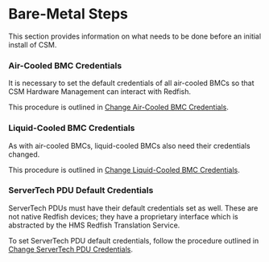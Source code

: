 # Bare-Metal Steps

This section provides information on what needs to be done before
an initial install of CSM.

### Air-Cooled BMC Credentials

It is necessary to set the default credentials of all air-cooled BMCs so that
CSM Hardware Management can interact with Redfish.

This procedure is outlined in [Change Air-Cooled BMC Credentials](Change_River_BMC_Credentials.md).

### Liquid-Cooled BMC Credentials

As with air-cooled BMCs, liquid-cooled BMCs also need their credentials changed.

This procedure is outlined in [Change Liquid-Cooled BMC Credentials](../security_and_authentication/Provisioning_a_Liquid-Cooled_EX_Cabinet_CEC_with_Default_Credentials.md).

### ServerTech PDU Default Credentials

ServerTech PDUs must have their default credentials set as well. These are
not native Redfish devices; they have a proprietary interface which is
abstracted by the HMS Redfish Translation Service.

To set ServerTech PDU default credentials, follow the procedure outlined in
[Change ServerTech PDU Credentials](Change_ServerTech_PDU_Credentials.md).

